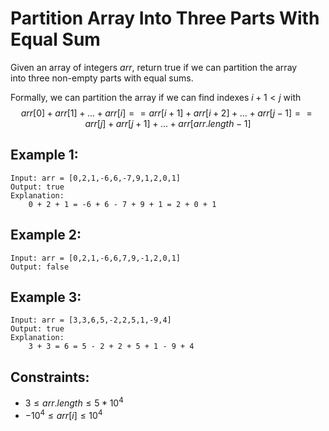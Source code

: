# Partition Array Into Three Parts With Equal Sum

Given an array of integers $arr$, return true if we can partition the array  
into three non-empty parts with equal sums.

Formally, we can partition the array if we can find indexes $i + 1 < j$ with  
$$arr[0] + arr[1] + ... + arr[i] == arr[i + 1] + arr[i + 2] + ... + arr[j - 1]   
== arr[j] + arr[j + 1] + ... + arr[arr.length - 1]$$

 

## Example 1:

    Input: arr = [0,2,1,-6,6,-7,9,1,2,0,1]
    Output: true
    Explanation: 
        0 + 2 + 1 = -6 + 6 - 7 + 9 + 1 = 2 + 0 + 1

## Example 2:

    Input: arr = [0,2,1,-6,6,7,9,-1,2,0,1]
    Output: false

## Example 3:

    Input: arr = [3,3,6,5,-2,2,5,1,-9,4]
    Output: true
    Explanation: 
        3 + 3 = 6 = 5 - 2 + 2 + 5 + 1 - 9 + 4

 

## Constraints:

* $3 \le arr.length \le 5 * 10^4$
* $-10^4 \le arr[i] \le 10^4$

